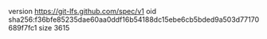 version https://git-lfs.github.com/spec/v1
oid sha256:f36bfe85235dae60aa0ddf16b54188dc15ebe6cb5bded9a503d77170689f7fc1
size 3615
